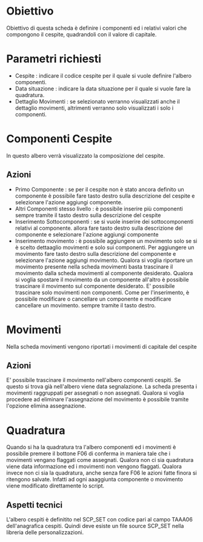 # Obiettivo
Obiettivo di questa scheda è definire i componenti ed i relativi valori che compongono il cespite, quadrandoli con il valore di capitale.

# Parametri richiesti
* Cespite :  indicare il codice cespite per il quale si vuole definire l'albero componenti.
* Data situazione :  indicare la data situazione per il quale si vuole fare la quadratura.
* Dettaglio Movimenti :  se selezionato verranno visualizzati anche il dettaglio movimenti,      altrimenti verranno solo visualizzati i solo i componenti.

# Componenti Cespite
In questo albero verrà visualizzato la composizione del cespite.

## Azioni
* Primo Componente :  se per il cespite non è stato ancora definito un componente è possibile fare tasto destro sulla descrizione del cespite e selezionare l'azione aggiungi componente.
* Altri Componenti stesso livello :  è possibile inserire più componenti sempre tramite il tasto destro sulla descrizione del cespite
* Inserimento Sottocomponenti :  se si vuole inserire dei sottocomponenti relativi al componente.  allora fare tasto destro sulla descrizione del componente e selezionare l'azione aggiungi componente
* Inserimento movimento :  è possibile aggiungere un movimento solo se si è scelto dettaaglio movimenti e solo sui componenti. Per aggiungere un movimento fare tasto destro sulla descrizione del componente e selezionare l'azione aggiungi movimento. Qualora si voglia riportare un movimento presente nella scheda movimenti basta trascinare il movimento dalla scheda movimenti al componente desiderato. Qualora si voglia spostare il movimento da un componente all'altro è possibile trascinare il movimento sul componente desiderato. E' possibile trascinare solo movimenti non componenti.
Come per l'inserimento, è possibile modificare o cancellare un componente e modificare cancellare un movimento. sempre tramite il tasto destro.

# Movimenti
Nella scheda movimenti vengono riportati i movimenti di capitale del cespite

## Azioni
E' possibile trascinare il movimento nell'albero componenti cespiti. Se questo si trova già
nell'albero viene data segnalazione. La scheda presenta i movimenti raggruppati per assegnati o non assegnati. Qualora si voglia procedere ad eliminare l'assegnazione del movimento è possibile tramite l'opzione elimina assegnazione.

# Quadratura
Quando si ha la quadratura tra l'albero componenti ed i movimenti è possibile premere il bottone F06 di conferma in maniera tale che i movimenti vengano flaggati come assegnati. Qualora non ci sia quadratura viene data informazione ed i movimenti non vengono flaggati.
Qualora invece non ci sia la quadratura, anche senza fare F06 le azioni fatte finora si ritengono salvate. Infatti ad ogni aaaggiunta componente o movimento viene modificato direttamente lo script.


## Aspetti tecnici
L'albero cespiti è definitito nel SCP_SET con codice pari al campo TAAA06 dell'anagrafica cespiti.
Quindi deve esiste un file source SCP_SET nella libreria delle personalizzazioni.
